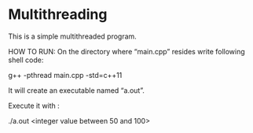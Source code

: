 # Multithreading

This is a simple multithreaded program.

HOW TO RUN:
On the directory where “main.cpp” resides write following shell code:

g++ -pthread main.cpp -std=c++11

It will create an executable named “a.out”.

Execute it with :

./a.out <integer value between 50 and 100>
